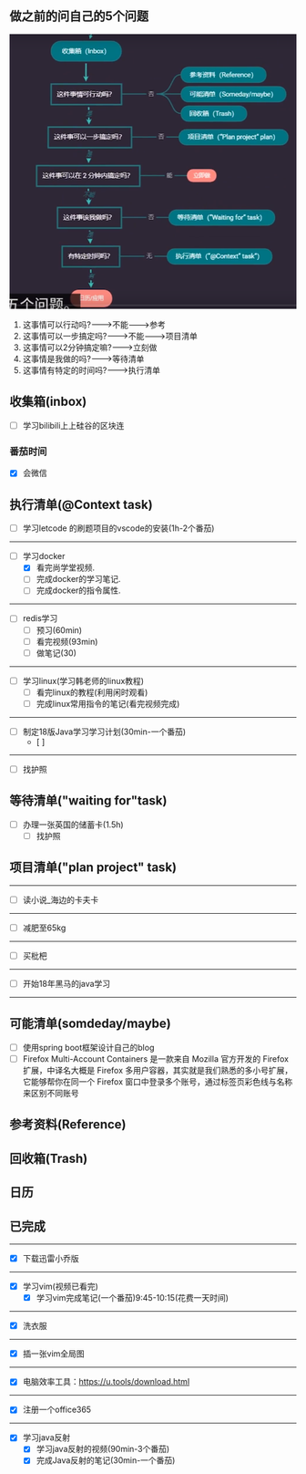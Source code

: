 ## 做之前的问自己的5个问题
![](img/2019-12-04-12-42-58.png)
1. 这事情可以行动吗?--->不能--->参考
2. 这事情可以一步搞定吗?--->不能--->项目清单
3. 这事情可以2分钟搞定嘛?--->立刻做
4. 这事情是我做的吗?--->等待清单
5. 这事情有特定的时间吗?--->执行清单

## 收集箱(inbox)
- [ ] 学习bilibili上上硅谷的区块连
### 番茄时间
- [x] 会微信
## 执行清单(@Context task)
- [ ] 学习letcode 的刷题项目的vscode的安装(1h-2个番茄)
---
- [ ] 学习docker
  - [x] 看完尚学堂视频.
  - [ ] 完成docker的学习笔记.
  - [ ] 完成docker的指令属性.
---
- [ ] redis学习
    - [ ] 预习(60min)
    - [ ] 看完视频(93min)
    - [ ] 做笔记(30)
---
- [ ] 学习linux(学习韩老师的linux教程)
  - [ ] 看完linux的教程(利用闲时观看)
  - [ ] 完成linux常用指令的笔记(看完视频完成)
---
- [ ] 制定18版Java学习学习计划(30min-一个番茄)
  - [ ] 
---
- [ ] 找护照
## 等待清单("waiting for"task)
- [ ] 办理一张英国的储蓄卡(1.5h)
  - [ ] 找护照

## 项目清单("plan project" task)
---
- [ ] 读小说_海边的卡夫卡
---
- [ ] 减肥至65kg
---
- [ ] 买枇杷
---
- [ ] 开始18年黑马的java学习
---
## 可能清单(somdeday/maybe)
- [ ] 使用spring boot框架设计自己的blog
- [ ] Firefox Multi-Account Containers 是一款来自 Mozilla 官方开发的 Firefox 扩展，中译名大概是 Firefox 多用户容器，其实就是我们熟悉的多小号扩展，它能够帮你在同一个 Firefox 窗口中登录多个账号，通过标签页彩色线与名称来区别不同账号

## 参考资料(Reference)

## 回收箱(Trash)

## 日历

## 已完成
---
- [x] 下载迅雷小乔版
---
- [x] 学习vim(视频已看完)
  - [x] 学习vim完成笔记(一个番茄)9:45-10:15(花费一天时间)
---
- [x] 洗衣服
---
- [x] 插一张vim全局图
---
- [x] 电脑效率工具：https://u.tools/download.html
---
- [x] 注册一个office365
---
- [x] 学习java反射
  - [x] 学习java反射的视频(90min-3个番茄)
  - [x] 完成Java反射的笔记(30min-一个番茄)